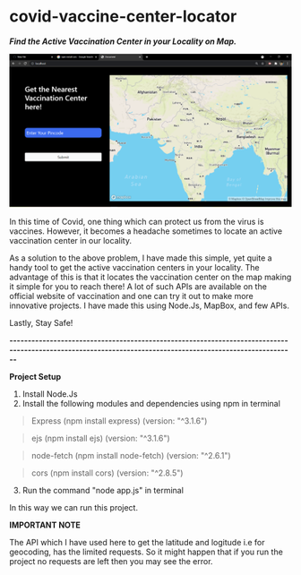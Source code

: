 # covid-vaccine-center-locator
***Find the Active Vaccination Center in your Locality on Map.***

<img src="static/demo.png">

In this time of Covid, one thing which can protect us from the virus is vaccines. However, it becomes a headache sometimes to locate an active vaccination center in our locality.

As a solution to the above problem, I have made this simple, yet quite a handy tool to get the active vaccination centers in your locality.
The advantage of this is that it locates the vaccination center on the map making it simple for you to reach there!
A lot of such APIs are available on the official website of vaccination and one can try it out to make more innovative projects.
I have made this using Node.Js, MapBox, and few APIs.

Lastly, Stay Safe!

**----------------------------------------------------------------------------------------------------------------------------------------------------------**

**Project Setup**
1. Install Node.Js
2. Install the following modules and dependencies using npm in terminal
> Express (npm install express) (version:  "^3.1.6")

> ejs (npm install ejs) (version:  "^3.1.6")

> node-fetch (npm install node-fetch) (version: "^2.6.1")

> cors (npm install cors) (version:  "^2.8.5")
3. Run the command "node app.js" in terminal

In this way we can run this project.

**IMPORTANT NOTE**

The API which I have used here to get the latitude and logitude i.e for geocoding, has the limited requests. So it might happen that if you run the project 
no requests are left then you may see the error.

